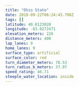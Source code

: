 ```yaml
---
title: "Ohio State"
date: 2018-09-22T06:24:43.796Z
tags: []
latitude: 40.0123028
longitude: -83.0272471
elevation_meters: 226
distance_meters: 400
lap_lanes: 9
home_lanes: 9
surface_type: artificial
surface_color: red
turn_diameter_meters: 78.53
turn_radius_b_meters: 37.97
speed_rating: 46.71
steeple_water_location: inside
---
```


